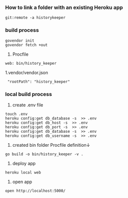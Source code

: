 ### How to link a folder with an existing Heroku app
```
git:remote -a historykeeper
```
### build process
```
govendor init
govendor fetch +out
```

1. Procfile 
```
web: bin/history_keeper
```
1.vendor/vendor.json
```
 "rootPath": "history_keeper"
```

### local build process

1. create .env file
```
touch .env
heroku config:get db_database -s  >> .env
heroku config:get db_host -s  >> .env
heroku config:get db_port -s  >> .env
heroku config:get db_database -s  >> .env
heroku config:get db_username -s  >> .env
```
1. created bin folder Procfile definition↓
```
go build -o bin/history_keeper -v .
```
1. deploy app
```
heroku local web
```
1. open app
```
open http://localhost:5000/
```
